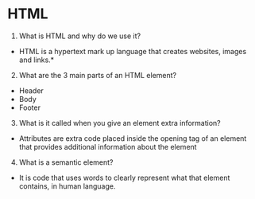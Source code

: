 # HTML
1. What is HTML and why do we use it?
* HTML is a hypertext mark up language that creates websites, images and links.*
2. What are the 3 main parts of an HTML element?
* Header
* Body
* Footer
3. What is it called when you give an element extra information?
* Attributes are extra code placed inside the opening tag of an element that provides additional information about the element
4. What is a semantic element?
* It is code that uses words to clearly represent what that element contains, in human language.
